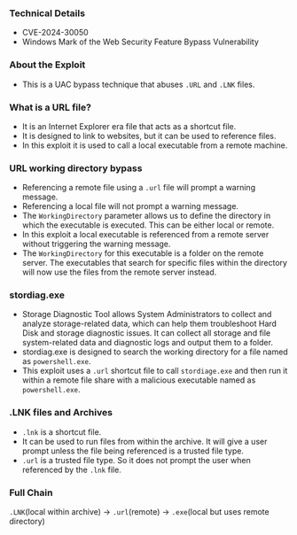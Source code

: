 ### Technical Details
- CVE-2024-30050
- Windows Mark of the Web Security Feature Bypass Vulnerability

### About the Exploit
- This is a UAC bypass technique that abuses `.URL` and `.LNK` files.

### What is a URL file?
- It is an Internet Explorer era file that acts as a shortcut file.
- It is designed to link to websites, but it can be used to reference files.
- In this exploit it is used to call a local executable from a remote machine.

### URL working directory bypass
- Referencing a remote file using a `.url` file will prompt a warning message.
- Referencing a local file will not prompt a warning message.
- The `WorkingDirectory` parameter allows us to define the directory in which the executable is executed. This can be either local or remote.
- In this exploit a local executable is referenced from a remote server without triggering the warning message.
- The `WorkingDirectory` for this executable is a folder on the remote server. The executables that search for specific files within the directory will now use the files from the remote server instead.

### stordiag.exe
- Storage Diagnostic Tool allows System Administrators to collect and analyze storage-related data, which can help them troubleshoot Hard Disk and storage diagnostic issues. It can collect all storage and file system-related data and diagnostic logs and output them to a folder.
- stordiag.exe is designed to search the working directory for a file named as `powershell.exe`.
- This exploit uses a `.url` shortcut file to call `stordiage.exe` and then run it within a remote file share with a malicious executable named as `powershell.exe`.

### .LNK files and Archives
- `.lnk` is a shortcut file.
- It can be used to run files from within the archive. It will give a user prompt unless the file being referenced is a trusted file type.
- `.url` is a trusted file type. So it does not prompt the user when referenced by the `.lnk` file.


### Full Chain
`.LNK`(local within archive) -> `.url`(remote) -> `.exe`(local but uses remote directory)